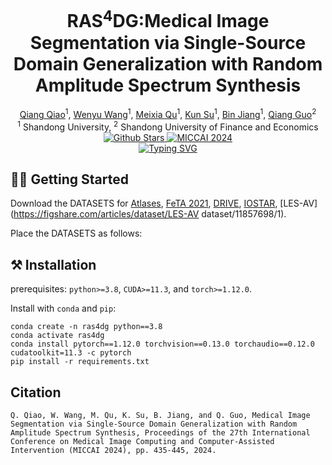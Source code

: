 <h1 style="text-align: center;">RAS<sup>4</sup>DG:Medical Image Segmentation via Single-Source Domain Generalization with Random Amplitude Spectrum Synthesis</h1>

<div style="text-align: center;"> <a href="https://link-to-qiang-qiao-profile">Qiang Qiao</a><sup>1</sup>,  <a href="https://link-to-wenyu-wang-profile">Wenyu Wang</a><sup>1</sup>,  <a href="https://link-to-meixia-qu-profile">Meixia Qu</a><sup>1</sup>,  <a href="https://link-to-kun-su-profile">Kun Su</a><sup>1</sup>,  <a href="https://link-to-bin-jiang-profile">Bin Jiang</a><sup>1</sup>,  <a href="https://link-to-qiang-guo-profile">Qiang Guo</a><sup>2</sup> </div>  <div style="text-align: center;"> <sup>1</sup> Shandong University, <sup>2</sup> Shandong University of Finance and Economics 
</div>
<div style="text-align: center;">
    <a href="https://arxiv.org/abs/2409.04768">
        <img src="https://img.shields.io/badge/Arvix-RAS4DG-red" alt="Github Stars"/>
    </a>
    <a href="https://github.com/qiaoqiangPro?tab=repositories">
        <img src="https://camo.githubusercontent.com/70f40560f39c0b5dfac9c4d0331ef4ca34ec83827e7087468c603f2a4d8a3593/68747470733a2f2f696d672e736869656c64732e696f2f62616467652f4d49434341495f323032342d616565616663" alt="MICCAI 2024"/>
    </a>
    <br>
    <a href="">
        <img src="https://typewriter-orpin.vercel.app/typewriter/?font=Fira+Code&pause=1000&center=false&width=435&lines=Single-Source+Domain+Generalization;Random+Amplitude+Spectrum+Synthesis" alt="Typing SVG" />
    </a>
</div>


## 🏃‍♂️ Getting Started

Download the DATASETS for [Atlases](https://github.com/LucasFidon/trustworthy-ai-fetal-brain-segmentation/tree/master/data), [FeTA 2021](https://feta.grand-challenge.org/feta-2021/), [DRIVE](http://www.isi.uu.nl/Research/Databases/DRIVE/), [IOSTAR](http://www.retinacheck.org/datasets), [LES-AV](https://figshare.com/articles/dataset/LES-AV dataset/11857698/1).

Place the DATASETS as follows:



## ⚒️ Installation

prerequisites: `python>=3.8`, `CUDA>=11.3`, and `torch>=1.12.0`.

Install with `conda` and `pip`:

```
conda create -n ras4dg python==3.8
conda activate ras4dg
conda install pytorch==1.12.0 torchvision==0.13.0 torchaudio==0.12.0 cudatoolkit=11.3 -c pytorch
pip install -r requirements.txt
```





## Citation

```
Q. Qiao, W. Wang, M. Qu, K. Su, B. Jiang, and Q. Guo, Medical Image Segmentation via Single-Source Domain Generalization with Random Amplitude Spectrum Synthesis, Proceedings of the 27th International Conference on Medical Image Computing and Computer-Assisted Intervention (MICCAI 2024), pp. 435-445, 2024.
```
